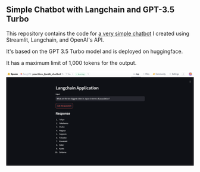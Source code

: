 ## Simple Chatbot with Langchain and GPT-3.5 Turbo

This repository contains the code for [a very simple chatbot](https://huggingface.co/spaces/Sang172/practice_QandA_chatbot) I created using Streamlit, Langchain, and OpenAI's API.

It's based on the GPT 3.5 Turbo model and is deployed on huggingface.

It has a maximum limit of 1,000 tokens for the output.

![chatbot](snapshot.png)
